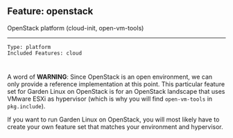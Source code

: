 ## Feature: openstack

<website-feature> OpenStack platform (cloud-init, open-vm-tools) </website-feature>

---

	Type: platform
	Included Features: cloud

#

A word of **WARNING**: Since OpenStack is an open environment, we can only provide a reference implementation at this point.
This particular feature set for Garden Linux on OpenStack is for an OpenStack landscape that uses VMware ESXi as hypervisor (which is why you will find `open-vm-tools` in `pkg.include`).

If you want to run Garden Linux on OpenStack, you will most likely have to create your own feature set that matches your environment and hypervisor.


#

